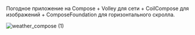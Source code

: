 Погодное приложение на Compose + Volley для сети + CoilCompose для изображений + ComposeFoundation для горизонтального скролла.

![weather_compose (1)](https://github.com/FireLeha/WeatherCompose/assets/63146384/90c340b8-41aa-4319-a8e9-1bfd7f3d5f35)
